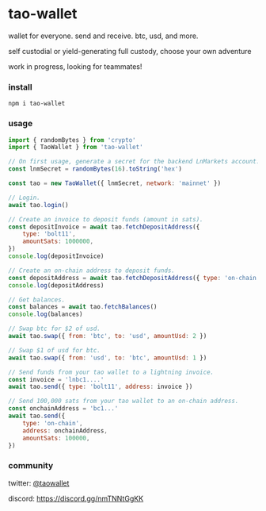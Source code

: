 # tao-wallet

wallet for everyone. send and receive. btc, usd, and more.

self custodial or yield-generating full custody, choose your own adventure

work in progress, looking for teammates!

### install

```
npm i tao-wallet
```

### usage

```javascript
import { randomBytes } from 'crypto'
import { TaoWallet } from 'tao-wallet'

// On first usage, generate a secret for the backend LnMarkets account.
const lnmSecret = randomBytes(16).toString('hex')

const tao = new TaoWallet({ lnmSecret, network: 'mainnet' })

// Login.
await tao.login()

// Create an invoice to deposit funds (amount in sats).
const depositInvoice = await tao.fetchDepositAddress({
	type: 'bolt11',
	amountSats: 1000000,
})
console.log(depositInvoice)

// Create an on-chain address to deposit funds.
const depositAddress = await tao.fetchDepositAddress({ type: 'on-chain' })
console.log(depositAddress)

// Get balances.
const balances = await tao.fetchBalances()
console.log(balances)

// Swap btc for $2 of usd.
await tao.swap({ from: 'btc', to: 'usd', amountUsd: 2 })

// Swap $1 of usd for btc.
await tao.swap({ from: 'usd', to: 'btc', amountUsd: 1 })

// Send funds from your tao wallet to a lightning invoice.
const invoice = 'lnbc1....'
await tao.send({ type: 'bolt11', address: invoice })

// Send 100,000 sats from your tao wallet to an on-chain address.
const onchainAddress = 'bc1...'
await tao.send({
	type: 'on-chain',
	address: onchainAddress,
	amountSats: 100000,
})
```

### community

twitter: [@taowallet](https://twitter.com/taowallet)

discord: https://discord.gg/nmTNNtGgKK
